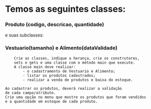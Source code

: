 # Temos as seguintes classes:
  ### Produto (codigo, descricao, quantidade)
  e suas subclasses: 
  ### Vestuario(tamanho) e Alimento(dataValidade)
        Crie as classes, indique a herança, crie os construtores,
        sets e gets e uma classe com o método main que execute.
        A classe main deve realizar:
            - o cadastramento de Vestuario e Alimento;
            - listar os produtos cadastrados;
            - realizar a venda de produtos e baixa do estoque.

    Ao cadastrar os produtos, deverá realizar a validação
    de cada campo/atributo.
    Crie uma opção no menu que mostre os produtos que foram vendidos
    e a quantidade em estoque de cada produto.
